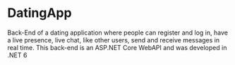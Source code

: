 # DatingApp

Back-End of a dating application where people can register and log in, have a live presence, live chat, like other users, send and receive messages in real time.
This back-end is an ASP.NET Core WebAPI and was developed in .NET 6
